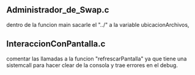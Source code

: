 ## Administrador_de_Swap.c

dentro de la funcion main sacarle el "../" a la variable ubicacionArchivos,


## InteraccionConPantalla.c

comentar las llamadas a la funcion "refrescarPantalla" ya que tiene una sistemcall para hacer
clear de la consola y trae errores en el debug.
